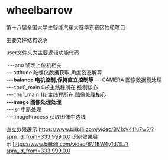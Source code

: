 # wheelbarrow

第十八届全国大学生智能汽车大赛华东赛区独轮项目

主要文件结构说明  

user文件夹为主要逻辑功能代码  

​	---ano 黎明上位机相关  
​	---attitude 陀螺仪数据获取,角度姿态解算  
​	**---balance  电机控制,保持直立控制等** 
  ---CAMERA   图像数据预处理  
  ---cpu0_main 0核主线程所在   控制核心   
  ---cpu1_main 1核主线程所在   图像处理核心   
  **---image      图像处理处理**  
  ---isr        中断处理  
  ---ImageProcess 获取图像中边线  

直立效果展示:https://www.bilibili.com/video/BV1xV411u7w5/?spm_id_from=333.999.0.0
识别效果展示:https://www.bilibili.com/video/BV1BW4y1d7fL/?spm_id_from=333.999.0.0
